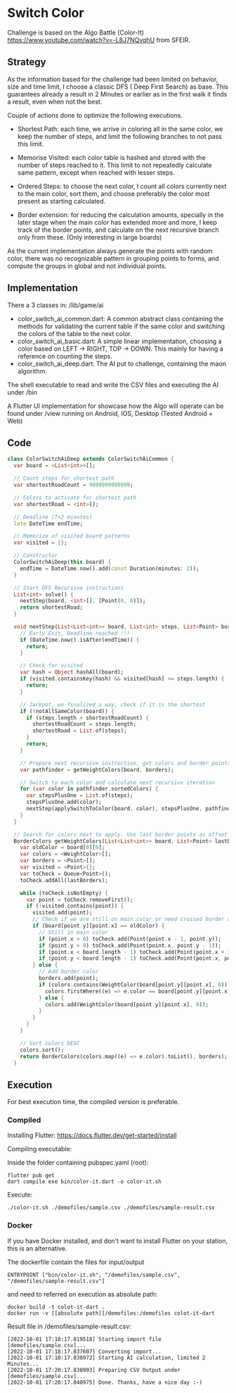 # Switch Color

Challenge is based on the Algo Battle (Color-It)
https://www.youtube.com/watch?v=-L8J7NQvqhU from SFEIR.

## Strategy

As the information based for the challenge had been limited on behavior, size and time limit, I choose a classic DFS (
Deep First Search) as base. This guarantees already a result in 2 Minutes or earlier as in the first walk it finds a
result, even when not the best.

Couple of actions done to optimize the following executions.

* Shortest Path: each time, we arrive in coloring all in the same color, we keep the number of steps, and limit the
  following branches to not pass this limit.

* Memorise Visited: each color table is hashed and stored with the number of steps reached to it. This limit to not
  repeatedly calculate same pattern, except when reached with lesser steps.

* Ordered Steps: to choose the next color, I count all colors currently next to the main color, sort them, and choose
  preferably the color most present as starting calculated.

* Border extension: for reducing the calculation amounts, specially in the later stage when the main color has extended
  more and more, I keep track of the border points, and calculate on the next recursive branch only from these. (Only
  interesting in large boards)

As the current implementation always generate the points with random color, there was no recognizable pattern in
grouping points to forms, and compute the groups in global and not individual points.

## Implementation

There a 3 classes in: /lib/game/ai

* color_switch_ai_common.dart: A common abstract class containing the methods for validating the current table if the
  same color and switching the colors of the table to the next color.
* color_switch_ai_basic.dart: A simple linear implementation, choosing a color based on LEFT -> RIGHT, TOP -> DOWN. This
  mainly for having a reference on counting the steps.
* color_switch_ai_deep.dart: The AI put to challenge, containing the maon algorithm.

The shell executable to read and write the CSV files and executing the AI under /bin

A Flutter UI implementation for showcase how the Algo will operate can be found under /view running on Android, IOS,
Desktop (Tested Android + Web)

## Code

````dart
class ColorSwitchAiDeep extends ColorSwitchAiCommon {
  var board = <List<int>>[];

  // Count steps for shortest path
  var shortestRoadCount = 9999999999999;

  // Colors to activate for shortest path
  var shortestRoad = <int>[];

  // Deadline (T+2 minutes)
  late DateTime endTime;

  // Memorize of visited board patterns
  var visited = {};

  // Constructor
  ColorSwitchAiDeep(this.board) {
    endTime = DateTime.now().add(const Duration(minutes: 2));
  }

  // Start DFS Recursive instructions
  List<int> solve() {
    nextStep(board, <int>[], [Point(0, 0)]);
    return shortestRoad;
  }

  void nextStep(List<List<int>> board, List<int> steps, List<Point> borders) {
    // Early Exit, Deadline reached !!!
    if (DateTime.now().isAfter(endTime)) {
      return;
    }

    // Check for visited
    var hash = Object.hashAll(board);
    if (visited.containsKey(hash) && visited[hash] >= steps.length) {
      return;
    }

    // Jackpot, we finalized a way, check if it is the shortest
    if (!notAllSameColor(board)) {
      if (steps.length < shortestRoadCount) {
        shortestRoadCount = steps.length;
        shortestRoad = List.of(steps);
      }
      return;
    }

    // Prepare next recursive instruction, get colors and border points
    var pathfinder = getWeightColors(board, borders);

    // Switch to each color and calculate next recursive iteration
    for (var color in pathfinder.sortedColors) {
      var stepsPlusOne = List.of(steps);
      stepsPlusOne.add(color);
      nextStep(applySwitchToColor(board, color), stepsPlusOne, pathfinder.borders);
    }
  }

  // Search for colors next to apply. Use last border points as offset
  BorderColors getWeightColors(List<List<int>> board, List<Point> lastBorders) {
    var oldColor = board[0][0];
    var colors = <WeightColor>[];
    var borders = <Point>[];
    var visited = <Point>{};
    var toCheck = Queue<Point>();
    toCheck.addAll(lastBorders);

    while (toCheck.isNotEmpty) {
      var point = toCheck.removeFirst();
      if (!visited.contains(point)) {
        visited.add(point);
        // Check if we are still on main color or need crossed border and have a switch color
        if (board[point.y][point.x] == oldColor) {
          // Still in main color
          if (point.x > 0) toCheck.add(Point(point.x - 1, point.y));
          if (point.y > 0) toCheck.add(Point(point.x, point.y - 1));
          if (point.x < board.length - 1) toCheck.add(Point(point.x + 1, point.y));
          if (point.y < board.length - 1) toCheck.add(Point(point.x, point.y + 1));
        } else {
          // Add border color
          borders.add(point);
          if (colors.contains(WeightColor(board[point.y][point.x], 0))) {
            colors.firstWhere((e) => e.color == board[point.y][point.x]).inc();
          } else {
            colors.add(WeightColor(board[point.y][point.x], 0));
          }
        }
      }
    }

    // Sort colors DESC
    colors.sort();
    return BorderColors(colors.map((e) => e.color).toList(), borders);
  }
````

## Execution

For best execution time, the compiled version is preferable.

### Compiled

Installing Flutter:
https://docs.flutter.dev/get-started/install

Compiling executable:

Inside the folder containing pubspec.yaml (root):

````
flutter pub get
dart compile exe bin/color-it.dart -o color-it.sh
````

Execute:

````
./color-it.sh ./demofiles/sample.csv ./demofiles/sample-result.csv
````

### Docker

If you have Docker installed, and don't want to install Flutter on your station, this is an alternative.

The dockerfile contain the files for input/output

````
ENTRYPOINT ["bin/color-it.sh", "/demofiles/sample.csv", "/demofiles/sample-result.csv"]
````

and need to referred on execution as absolute path:

````
docker build -t colot-it-dart .
docker run -v [[absolute path]]/demofiles:/demofiles colot-it-dart
````

Result file in /demofiles/sample-result.csv:

````
[2022-10-01 17:18:17.819518] Starting import file [demofiles/sample.csv]...
[2022-10-01 17:18:17.837607] Converting import...
[2022-10-01 17:18:17.838972] Starting AI calculation, limited 2 Minutes...
[2022-10-01 17:20:17.838993] Preparing CSV Output under [demofiles/sample.csv]...
[2022-10-01 17:20:17.840975] Done. Thanks, have a nice day :-)
````

